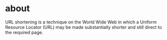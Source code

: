 # about
URL shortening is a technique on the World Wide Web in which a Uniform Resource Locator (URL) may be made substantially shorter and still direct to the required page.
